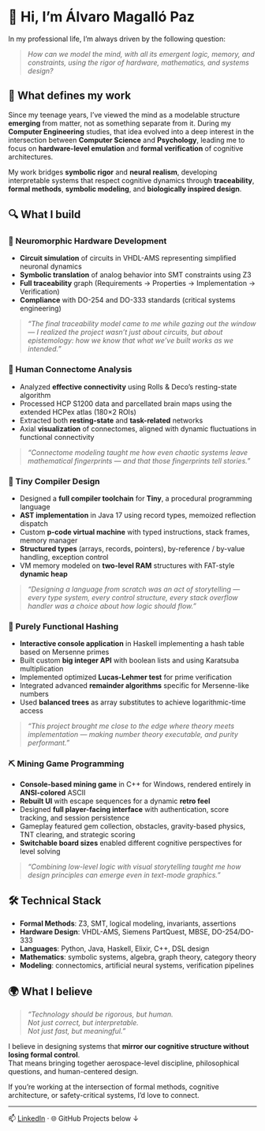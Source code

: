 # 👋 Hi, I’m Álvaro Magalló Paz

In my professional life, I’m always driven by the following question:

> *How can we model the mind, with all its emergent logic, memory, and constraints, using the rigor of hardware, mathematics, and systems design?*

## 🧠 What defines my work

Since my teenage years, I’ve viewed the mind as a modelable structure **emerging** from matter, not as something separate from it. During my **Computer Engineering** studies, that idea evolved into a deep interest in the intersection between **Computer Science** and **Psychology**, leading me to focus on **hardware-level emulation** and **formal verification** of cognitive architectures.

My work bridges **symbolic rigor** and **neural realism**, developing interpretable systems that respect cognitive dynamics through **traceability**, **formal methods**, **symbolic modeling**, and **biologically inspired design**.

## 🔍 What I build

### 🧪 Neuromorphic Hardware Development  
- **Circuit simulation** of circuits in VHDL-AMS representing simplified neuronal dynamics  
- **Symbolic translation** of analog behavior into SMT constraints using Z3  
- **Full traceability** graph (Requirements → Properties → Implementation → Verification)  
- **Compliance** with DO-254 and DO-333 standards (critical systems engineering)

> *“The final traceability model came to me while gazing out the window — I realized the project wasn’t just about circuits, but about epistemology: how we know that what we’ve built works as we intended.”*

### 🧠 Human Connectome Analysis 
- Analyzed **effective connectivity** using Rolls & Deco’s resting-state algorithm  
- Processed HCP S1200 data and parcellated brain maps using the extended HCPex atlas (180×2 ROIs)  
- Extracted both **resting-state** and **task-related** networks  
- Axial **visualization** of connectomes, aligned with dynamic fluctuations in functional connectivity

> *“Connectome modeling taught me how even chaotic systems leave mathematical fingerprints — and that those fingerprints tell stories.”*

### 🧱 Tiny Compiler Design
- Designed a **full compiler toolchain** for **Tiny**, a procedural programming language  
- **AST implementation** in Java 17 using record types, memoized reflection dispatch  
- Custom **p-code virtual machine** with typed instructions, stack frames, memory manager  
- **Structured types** (arrays, records, pointers), by-reference / by-value handling, exception control  
- VM memory modeled on **two-level RAM** structures with FAT-style **dynamic heap**

> *“Designing a language from scratch was an act of storytelling — every type system, every control structure, every stack overflow handler was a choice about how logic should flow.”*

### 🔢 Purely Functional Hashing

- **Interactive console application** in Haskell implementing a hash table based on Mersenne primes
- Built custom **big integer API** with boolean lists and using Karatsuba multiplication
- Implemented optimized **Lucas-Lehmer test** for prime verification
- Integrated advanced **remainder algorithms** specific for Mersenne-like numbers
- Used **balanced trees** as array substitutes to achieve logarithmic-time access

> *“This project brought me close to the edge where theory meets implementation — making number theory executable, and purity performant.”*

### ⛏ Mining Game Programming

- **Console-based mining game** in C++ for Windows, rendered entirely in **ANSI-colored** ASCII
- **Rebuilt UI** with escape sequences for a dynamic **retro feel**
- Designed **full player-facing interface** with authentication, score tracking, and session persistence
- Gameplay featured gem collection, obstacles, gravity-based physics, TNT clearing, and strategic scoring
- **Switchable board sizes** enabled different cognitive perspectives for level solving

> *“Combining low-level logic with visual storytelling taught me how design principles can emerge even in text-mode graphics.”*

## 🛠 Technical Stack

- **Formal Methods**: Z3, SMT, logical modeling, invariants, assertions  
- **Hardware Design**: VHDL-AMS, Siemens PartQuest, MBSE, DO-254/DO-333  
- **Languages**: Python, Java, Haskell, Elixir, C++, DSL design  
- **Mathematics**: symbolic systems, algebra, graph theory, category theory  
- **Modeling**: connectomics, artificial neural systems, verification pipelines

## 🌍 What I believe

> *“Technology should be rigorous, but human.  
Not just correct, but interpretable.  
Not just fast, but meaningful.”*

I believe in designing systems that **mirror our cognitive structure without losing formal control**.  
That means bringing together aerospace-level discipline, philosophical questions, and human-centered design.

If you’re working at the intersection of formal methods, cognitive architecture, or safety-critical systems, I’d love to connect.

---

📫 [LinkedIn](https://www.linkedin.com/in/alvaro-magallo-paz) · 🌐 GitHub Projects below ↓
